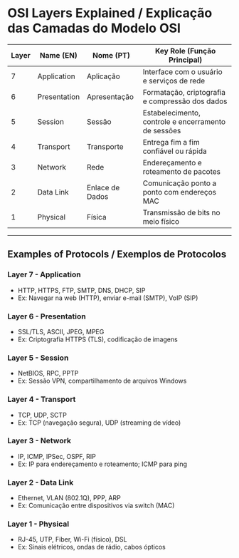 # OSI Layers Explained / Explicação das Camadas do Modelo OSI

| Layer | Name (EN)       | Nome (PT)              | Key Role (Função Principal)                               |
|-------|------------------|-------------------------|------------------------------------------------------------|
| 7     | Application      | Aplicação               | Interface com o usuário e serviços de rede                 |
| 6     | Presentation     | Apresentação            | Formatação, criptografia e compressão dos dados           |
| 5     | Session          | Sessão                  | Estabelecimento, controle e encerramento de sessões       |
| 4     | Transport        | Transporte              | Entrega fim a fim confiável ou rápida                     |
| 3     | Network          | Rede                    | Endereçamento e roteamento de pacotes                     |
| 2     | Data Link        | Enlace de Dados         | Comunicação ponto a ponto com endereços MAC               |
| 1     | Physical         | Física                  | Transmissão de bits no meio físico                        |

---

## Examples of Protocols / Exemplos de Protocolos

### Layer 7 - Application
- HTTP, HTTPS, FTP, SMTP, DNS, DHCP, SIP
- Ex: Navegar na web (HTTP), enviar e-mail (SMTP), VoIP (SIP)

### Layer 6 - Presentation
- SSL/TLS, ASCII, JPEG, MPEG
- Ex: Criptografia HTTPS (TLS), codificação de imagens

### Layer 5 - Session
- NetBIOS, RPC, PPTP
- Ex: Sessão VPN, compartilhamento de arquivos Windows

### Layer 4 - Transport
- TCP, UDP, SCTP
- Ex: TCP (navegação segura), UDP (streaming de vídeo)

### Layer 3 - Network
- IP, ICMP, IPSec, OSPF, RIP
- Ex: IP para endereçamento e roteamento; ICMP para ping

### Layer 2 - Data Link
- Ethernet, VLAN (802.1Q), PPP, ARP
- Ex: Comunicação entre dispositivos via switch (MAC)

### Layer 1 - Physical
- RJ-45, UTP, Fiber, Wi-Fi (físico), DSL
- Ex: Sinais elétricos, ondas de rádio, cabos ópticos
